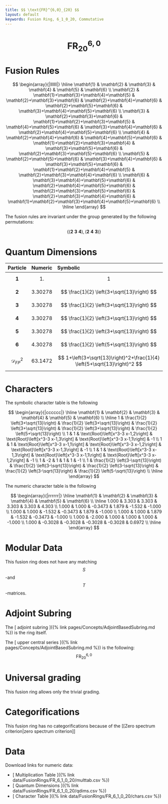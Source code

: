 ```yaml
---
title: $$ \text{FR}^{6,0}_{20} $$
layout: default
keywords: Fusion Ring, 6_1_0_20, Commutative
---
```

# $$ \text{FR}^{6,0}_{20} $$


# Fusion Rules

$$
\begin{array}{|llllll|}
\hline
 \mathbf{1} & \mathbf{2} & \mathbf{3} & \mathbf{4} & \mathbf{5} & \mathbf{6} \\
 \mathbf{2} & \mathbf{1}+\mathbf{3}+\mathbf{4}+\mathbf{5} & \mathbf{2}+\mathbf{3}+\mathbf{6} & \mathbf{2}+\mathbf{4}+\mathbf{6} & \mathbf{2}+\mathbf{5}+\mathbf{6} & \mathbf{3}+\mathbf{4}+\mathbf{5}+\mathbf{6} \\
 \mathbf{3} & \mathbf{2}+\mathbf{3}+\mathbf{6} & \mathbf{1}+\mathbf{2}+\mathbf{3}+\mathbf{5} & \mathbf{4}+\mathbf{5}+\mathbf{6} & \mathbf{3}+\mathbf{4}+\mathbf{6} & \mathbf{2}+\mathbf{4}+\mathbf{5}+\mathbf{6} \\
 \mathbf{4} & \mathbf{2}+\mathbf{4}+\mathbf{6} & \mathbf{4}+\mathbf{5}+\mathbf{6} & \mathbf{1}+\mathbf{2}+\mathbf{3}+\mathbf{4} & \mathbf{3}+\mathbf{5}+\mathbf{6} & \mathbf{2}+\mathbf{3}+\mathbf{5}+\mathbf{6} \\
 \mathbf{5} & \mathbf{2}+\mathbf{5}+\mathbf{6} & \mathbf{3}+\mathbf{4}+\mathbf{6} & \mathbf{3}+\mathbf{5}+\mathbf{6} & \mathbf{1}+\mathbf{2}+\mathbf{4}+\mathbf{5} & \mathbf{2}+\mathbf{3}+\mathbf{4}+\mathbf{6} \\
 \mathbf{6} & \mathbf{3}+\mathbf{4}+\mathbf{5}+\mathbf{6} & \mathbf{2}+\mathbf{4}+\mathbf{5}+\mathbf{6} & \mathbf{2}+\mathbf{3}+\mathbf{5}+\mathbf{6} & \mathbf{2}+\mathbf{3}+\mathbf{4}+\mathbf{6} & \mathbf{1}+\mathbf{2}+\mathbf{3}+\mathbf{4}+\mathbf{5}+\mathbf{6} \\
\hline
\end{array}
$$


The fusion rules are invariant under the group generated by the following permutations:

$$ \left\{(\mathbf{2} \ \mathbf{3} \ \mathbf{4}), (\mathbf{2} \ \mathbf{4} \ \mathbf{3})\right\} $$


# Quantum Dimensions

| Particle | Numeric | Symbolic |
| :------ | :------ | :------ |
| $$ \mathbf{1} $$ | $$ 1. $$ | $$ 1 $$ |
| $$ \mathbf{2} $$ | $$ 3.30278 $$ | $$ \frac{1}{2} \left(3+\sqrt{13}\right) $$ |
| $$ \mathbf{3} $$ | $$ 3.30278 $$ | $$ \frac{1}{2} \left(3+\sqrt{13}\right) $$ |
| $$ \mathbf{4} $$ | $$ 3.30278 $$ | $$ \frac{1}{2} \left(3+\sqrt{13}\right) $$ |
| $$ \mathbf{5} $$ | $$ 3.30278 $$ | $$ \frac{1}{2} \left(3+\sqrt{13}\right) $$ |
| $$ \mathbf{6} $$ | $$ 4.30278 $$ | $$ \frac{1}{2} \left(5+\sqrt{13}\right) $$ |
| $$ \mathcal{D}_{FP}^2 $$ | $$ 63.1472 $$ | $$ 1+\left(3+\sqrt{13}\right)^2+\frac{1}{4} \left(5+\sqrt{13}\right)^2 $$ |

# Characters

The symbolic character table is the following

$$
\begin{array}{|cccccc|}
\hline
 \mathbf{1} & \mathbf{2} & \mathbf{3} & \mathbf{4} & \mathbf{5} & \mathbf{6} \\
\hline
 1 & \frac{1}{2} \left(3+\sqrt{13}\right) & \frac{1}{2} \left(3+\sqrt{13}\right) & \frac{1}{2} \left(3+\sqrt{13}\right) & \frac{1}{2} \left(3+\sqrt{13}\right) & \frac{1}{2} \left(5+\sqrt{13}\right) \\
 1 & 1 & \text{Root}\left[x^3-3 x-1,2\right] & \text{Root}\left[x^3-3 x-1,3\right] & \text{Root}\left[x^3-3 x-1,1\right] & -1 \\
 1 & 1 & \text{Root}\left[x^3-3 x-1,1\right] & \text{Root}\left[x^3-3 x-1,2\right] & \text{Root}\left[x^3-3 x-1,3\right] & -1 \\
 1 & 1 & \text{Root}\left[x^3-3 x-1,3\right] & \text{Root}\left[x^3-3 x-1,1\right] & \text{Root}\left[x^3-3 x-1,2\right] & -1 \\
 1 & -2 & 1 & 1 & 1 & -1 \\
 1 & \frac{1}{2} \left(3-\sqrt{13}\right) & \frac{1}{2} \left(3-\sqrt{13}\right) & \frac{1}{2} \left(3-\sqrt{13}\right) & \frac{1}{2} \left(3-\sqrt{13}\right) & \frac{1}{2} \left(5-\sqrt{13}\right) \\
\hline
\end{array}
$$

The numeric character table is the following

$$
\begin{array}{|rrrrrr|}
\hline
 \mathbf{1} & \mathbf{2} & \mathbf{3} & \mathbf{4} & \mathbf{5} & \mathbf{6} \\
\hline
 1.000 & 3.303 & 3.303 & 3.303 & 3.303 & 4.303 \\
 1.000 & 1.000 & -0.3473 & 1.879 & -1.532 & -1.000 \\
 1.000 & 1.000 & -1.532 & -0.3473 & 1.879 & -1.000 \\
 1.000 & 1.000 & 1.879 & -1.532 & -0.3473 & -1.000 \\
 1.000 & -2.000 & 1.000 & 1.000 & 1.000 & -1.000 \\
 1.000 & -0.3028 & -0.3028 & -0.3028 & -0.3028 & 0.6972 \\
\hline
\end{array}
$$

# Modular Data

This fusion ring does not have any matching $$ S $$-and $$ T $$-matrices.

# Adjoint Subring

The [ adjoint subring ]({% link pages/Concepts/AdjointBasedSubring.md %}) is the ring itself.

The [ upper central series ]({% link pages/Concepts/AdjointBasedSubring.md %}) is the following:
$$ \text{FR}^{6,0}_{20} $$

# Universal grading

This fusion ring allows only the trivial grading.

# Categorifications

This fusion ring has no categorifications because of the [[Zero spectrum criterion|zero spectrum criterion]]

# Data

Download links for numeric data:

* [ Multiplication Table ]({% link data/FusionRings/FR_6_1_0_20/multtab.csv %})
* [ Quantum Dimensions ]({% link data/FusionRings/FR_6_1_0_20/qdims.csv %})
* [ Character Table ]({% link data/FusionRings/FR_6_1_0_20/chars.csv %})